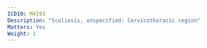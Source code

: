 ```yaml
---
ICD10: M4193
Description: "Scoliosis, unspecified: Cervicothoracic region"
Matters: Yes
Weight: 1
---
```


